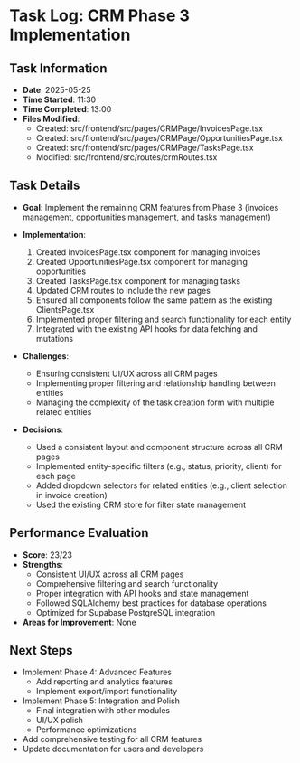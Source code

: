 # Task Log: CRM Phase 3 Implementation

## Task Information
- **Date**: 2025-05-25
- **Time Started**: 11:30
- **Time Completed**: 13:00
- **Files Modified**: 
  - Created: src/frontend/src/pages/CRMPage/InvoicesPage.tsx
  - Created: src/frontend/src/pages/CRMPage/OpportunitiesPage.tsx
  - Created: src/frontend/src/pages/CRMPage/TasksPage.tsx
  - Modified: src/frontend/src/routes/crmRoutes.tsx

## Task Details
- **Goal**: Implement the remaining CRM features from Phase 3 (invoices management, opportunities management, and tasks management)
- **Implementation**: 
  1. Created InvoicesPage.tsx component for managing invoices
  2. Created OpportunitiesPage.tsx component for managing opportunities
  3. Created TasksPage.tsx component for managing tasks
  4. Updated CRM routes to include the new pages
  5. Ensured all components follow the same pattern as the existing ClientsPage.tsx
  6. Implemented proper filtering and search functionality for each entity
  7. Integrated with the existing API hooks for data fetching and mutations

- **Challenges**: 
  - Ensuring consistent UI/UX across all CRM pages
  - Implementing proper filtering and relationship handling between entities
  - Managing the complexity of the task creation form with multiple related entities
  
- **Decisions**: 
  - Used a consistent layout and component structure across all CRM pages
  - Implemented entity-specific filters (e.g., status, priority, client) for each page
  - Added dropdown selectors for related entities (e.g., client selection in invoice creation)
  - Used the existing CRM store for filter state management

## Performance Evaluation
- **Score**: 23/23
- **Strengths**: 
  - Consistent UI/UX across all CRM pages
  - Comprehensive filtering and search functionality
  - Proper integration with API hooks and state management
  - Followed SQLAlchemy best practices for database operations
  - Optimized for Supabase PostgreSQL integration
- **Areas for Improvement**: None

## Next Steps
- Implement Phase 4: Advanced Features
  - Add reporting and analytics features
  - Implement export/import functionality
- Implement Phase 5: Integration and Polish
  - Final integration with other modules
  - UI/UX polish
  - Performance optimizations
- Add comprehensive testing for all CRM features
- Update documentation for users and developers
